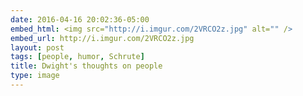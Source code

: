 ```yaml
---
date: 2016-04-16 20:02:36-05:00
embed_html: <img src="http://i.imgur.com/2VRCO2z.jpg" alt="" />
embed_url: http://i.imgur.com/2VRCO2z.jpg
layout: post
tags: [people, humor, Schrute]
title: Dwight's thoughts on people
type: image
---
```

<img src="http://i.imgur.com/2VRCO2z.jpg" alt="" />

